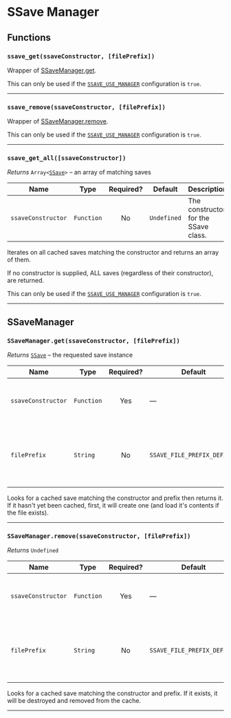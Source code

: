 # SSave Manager

## Functions

### **`ssave_get(ssaveConstructor, [filePrefix])`**

Wrapper of [SSaveManager.get](ssave-manager.md#ssavemanagergetssaveconstructor-fileprefix).

This can only be used if the [`SSAVE_USE_MANAGER`](config.md#ssave_use_manager) configuration is `true`.

---

### **`ssave_remove(ssaveConstructor, [filePrefix])`**

Wrapper of [SSaveManager.remove](ssave-manager.md#ssavemanagerremovessaveconstructor-fileprefix).

This can only be used if the [`SSAVE_USE_MANAGER`](config.md#ssave_use_manager) configuration is `true`.

---

### **`ssave_get_all([ssaveConstructor])`**

*Returns* `Array<`[`SSave`](ssave.md)`>` – an array of matching saves

| Name              | Type       | Required? | Default                        | Description                              |
| ----------------- | ---------- | :-------: | ------------------------------ | ---------------------------------------- |
| `ssaveConstructor`| `Function` |  No      | `Undefined`                     | The constructor for the SSave class.   |

Iterates on all cached saves matching the constructor and returns an array of them.

If no constructor is supplied, ALL saves (regardless of their constructor), are returned.

This can only be used if the [`SSAVE_USE_MANAGER`](config.md#ssave_use_manager) configuration is `true`.

---

## SSaveManager

### **`SSaveManager.get(ssaveConstructor, [filePrefix])`**

*Returns* [`SSave`](ssave.md) – the requested save instance

| Name              | Type       | Required? | Default                        | Description                              |
| ----------------- | ---------- | :-------: | ------------------------------ | ---------------------------------------- |
| `ssaveConstructor`| `Function` |  Yes      | —                              | The constructor for the SSave class.    |
| `filePrefix`      | `String`   |   No      | `SSAVE_FILE_PREFIX_DEFAULT`    | Optional file prefix to use when loading. Useful for things like save slots |

Looks for a cached save matching the constructor and prefix then returns it.
If it hasn't yet been cached, first, it will create one (and load it's contents if the file exists).

---

### **`SSaveManager.remove(ssaveConstructor, [filePrefix])`**

*Returns* `Undefined`

| Name              | Type       | Required? | Default                        | Description                              |
| ----------------- | ---------- | :-------: | ------------------------------ | ---------------------------------------- |
| `ssaveConstructor`| `Function` |  Yes      | —                              | The constructor for the SSave class.    |
| `filePrefix`      | `String`   |   No      | `SSAVE_FILE_PREFIX_DEFAULT`    | Optional file prefix to use when loading. Useful for things like save slots |

Looks for a cached save matching the constructor and prefix.
If it exists, it will be destroyed and removed from the cache.

---
